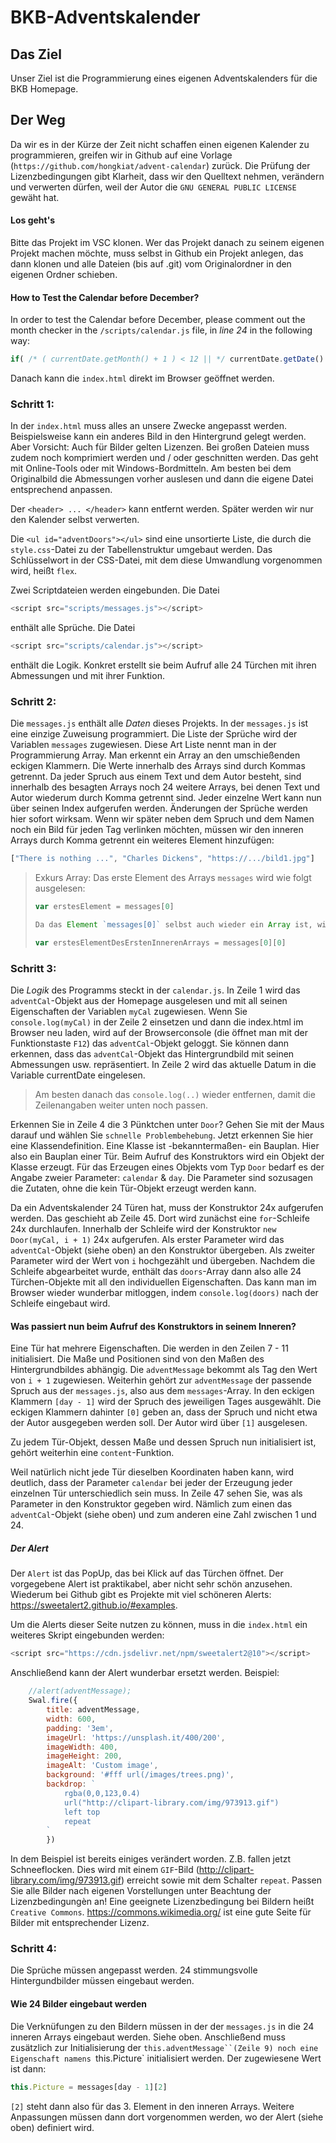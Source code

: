 # BKB-Adventskalender

## Das Ziel
Unser Ziel ist die Programmierung eines eigenen Adventskalenders für die BKB Homepage.

## Der Weg

Da wir es in der Kürze der Zeit nicht schaffen einen eigenen Kalender zu programmieren, greifen wir in Github auf eine Vorlage (`https://github.com/hongkiat/advent-calendar`) zurück. Die Prüfung der Lizenzbedingungen gibt Klarheit, dass wir den Quelltext nehmen, verändern und verwerten dürfen, weil der Autor die `GNU GENERAL PUBLIC LICENSE` gewäht hat.

#### Los geht's

Bitte das Projekt im VSC klonen. Wer das Projekt danach zu seinem eigenen Projekt machen möchte, muss selbst in Github ein Projekt anlegen, das dann klonen und alle Dateien (bis auf .git) vom Originalordner in den eigenen Ordner schieben.

#### How to Test the Calendar before December?

In order to test the Calendar before December, please comment out the month checker in the `/scripts/calendar.js` file, in *line 24* in the following way:

```javascript
if( /* ( currentDate.getMonth() + 1 ) < 12 || */ currentDate.getDate() < day ) {
```

Danach kann die `index.html` direkt im Browser geöffnet werden.


### Schritt 1:

In der ```index.html``` muss alles an unsere Zwecke angepasst werden. Beispielsweise kann ein anderes Bild in den Hintergrund gelegt werden. Aber Vorsicht: Auch für Bilder gelten Lizenzen. Bei großen Dateien muss zudem noch komprimiert werden und / oder geschnitten werden. Das geht mit Online-Tools oder mit Windows-Bordmitteln. Am besten bei dem Originalbild die Abmessungen vorher auslesen und dann die eigene Datei entsprechend anpassen. 

Der `<header> ... </header>` kann entfernt werden. Später werden wir nur den Kalender selbst verwerten. 

Die `<ul id="adventDoors"></ul>` sind eine unsortierte Liste, die durch die `style.css`-Datei zu der Tabellenstruktur umgebaut werden. Das Schlüsselwort in der CSS-Datei, mit dem diese Umwandlung vorgenommen wird, heißt `flex`.

Zwei Scriptdateien werden eingebunden. Die Datei 
```Javascript
<script src="scripts/messages.js"></script>
```
enthält alle Sprüche. Die Datei
```Javascript
<script src="scripts/calendar.js"></script>
``` 
enthält die Logik. Konkret erstellt sie beim Aufruf alle 24 Türchen mit ihren Abmessungen und mit ihrer Funktion.

### Schritt 2:

Die ```messages.js``` enthält alle *Daten* dieses Projekts. In der ```messages.js``` ist eine einzige Zuweisung programmiert. Die Liste der Sprüche wird der Variablen ```messages``` zugewiesen. Diese Art Liste nennt man in der Programmierung Array. Man erkennt ein Array an den umschießenden eckigen Klammern. Die Werte innerhalb des Arrays sind durch Kommas getrennt. Da jeder Spruch aus einem Text und dem Autor besteht, sind innerhalb des besagten Arrays noch 24 weitere Arrays, bei denen Text und Autor wiederum durch Komma getrennt sind. 
Jeder einzelne Wert kann nun über seinen Index aufgerufen werden. Änderungen der Sprüche werden hier sofort wirksam. Wenn wir später neben dem Spruch und dem Namen noch ein Bild für jeden Tag verlinken möchten, müssen wir den inneren Arrays durch Komma getrennt ein weiteres Element hinzufügen:
```Javascript
["There is nothing ...", "Charles Dickens", "https://.../bild1.jpg"]
```

> Exkurs Array:
> Das erste Element des Arrays `messages` wird wie folgt ausgelesen: 
> ```Javascript
> var erstesElement = messages[0]
> 
> Da das Element `messages[0]` selbst auch wieder ein Array ist, wird das erste Element dieses inneren Arrays so ausgelesen: 
> 
> var erstesElementDesErstenInnerenArrays = messages[0][0]

### Schritt 3:

Die *Logik* des Programms steckt in der ```calendar.js```. 
In Zeile 1 wird das `adventCal`-Objekt aus der Homepage ausgelesen und mit all seinen Eigenschaften der Variablen `myCal` zugewiesen. Wenn Sie ```console.log(myCal)``` in der Zeile 2 einsetzen und dann die index.html im Browser neu laden, wird auf der Browserconsole (die öffnet man mit der Funktionstaste `F12`) das `adventCal`-Objekt geloggt. Sie können dann erkennen, dass das `adventCal`-Objekt das Hintergrundbild mit seinen Abmessungen usw. repräsentiert. 
In Zeile 2 wird das aktuelle Datum in die Variable currentDate eingelesen.

> Am besten danach das `console.log(..)` wieder entfernen, damit die Zeilenangaben weiter unten noch passen.

Erkennen Sie in Zeile 4 die 3 Pünktchen unter `Door`? Gehen Sie mit der Maus darauf und wählen Sie `schnelle Problembehebung`. Jetzt erkennen Sie hier eine Klassendefinition.  Eine Klasse ist -bekanntermaßen- ein Bauplan. Hier also ein Bauplan einer Tür. Beim Aufruf des Konstruktors wird ein Objekt der Klasse erzeugt. Für das Erzeugen eines Objekts vom Typ `Door` bedarf es der Angabe zweier Parameter: `calendar` & `day`. Die Parameter sind sozusagen die Zutaten, ohne die kein Tür-Objekt erzeugt werden kann.

Da ein Adventskalender 24 Türen hat, muss der Konstruktor 24x aufgerufen werden. Das geschieht ab Zeile 45. Dort wird zunächst eine `for`-Schleife 24x durchlaufen. Innerhalb der Schleife wird der Konstruktor `new Door(myCal, i + 1)` 24x aufgerufen. Als erster Parameter wird das `adventCal`-Objekt (siehe oben) an den Konstruktor übergeben. Als zweiter Parameter wird der Wert von `i` hochgezählt und übergeben. Nachdem die Schleife abgearbeitet wurde, enthält das `doors`-Array dann also alle 24 Türchen-Objekte mit all den individuellen Eigenschaften. Das kann man im Browser wieder wunderbar mitloggen, indem ```console.log(doors)``` nach der Schleife eingebaut wird.

#### Was passiert nun beim Aufruf des Konstruktors in seinem Inneren?

Eine Tür hat mehrere Eigenschaften. Die werden in den Zeilen 7 - 11 initialisiert. Die Maße und Positionen sind von den Maßen des Hintergrundbildes abhängig. Die `adventMessage` bekommt als Tag den Wert von `i + 1` zugewiesen. Weiterhin gehört zur `adventMessage` der passende Spruch aus der ```messages.js```, also aus dem `messages`-Array. In den eckigen Klammern `[day - 1]` wird der Spruch des jeweiligen Tages ausgewählt. Die eckigen Klammern dahinter `[0]` geben an, dass der Spruch und nicht etwa der Autor ausgegeben werden soll. Der Autor wird über `[1]` ausgelesen. 

Zu jedem Tür-Objekt, dessen Maße und dessen Spruch nun initialisiert ist, gehört weiterhin eine `content`-Funktion. 

 Weil natürlich nicht jede Tür dieselben Koordinaten haben kann, wird deutlich, dass der Parameter `calendar` bei jeder der Erzeugung jeder einzelnen Tür unterschiedlich sein muss. In Zeile 47 sehen Sie, was als Parameter in den Konstruktor gegeben wird. Nämlich zum einen das `adventCal`-Objekt (siehe oben) und zum anderen eine Zahl zwischen 1 und 24.

 ##### Der Alert

 Der `Alert` ist das PopUp, das bei Klick auf das Türchen öffnet. Der vorgegebene Alert ist praktikabel, aber nicht sehr schön anzusehen. Wiederum bei Github gibt es Projekte mit viel schöneren Alerts: https://sweetalert2.github.io/#examples.  

Um die Alerts dieser Seite nutzen zu können, muss in die `index.html` ein weiteres Skript eingebunden werden: 

```Javascript
<script src="https://cdn.jsdelivr.net/npm/sweetalert2@10"></script>
```
Anschließend kann der Alert wunderbar ersetzt werden. Beispiel:

```Javascript
    //alert(adventMessage);
    Swal.fire({
        title: adventMessage,
        width: 600,
        padding: '3em',
        imageUrl: 'https://unsplash.it/400/200',
        imageWidth: 400,
        imageHeight: 200,
        imageAlt: 'Custom image',
        background: '#fff url(/images/trees.png)',
        backdrop: `
            rgba(0,0,123,0.4)
            url("http://clipart-library.com/img/973913.gif")
            left top
            repeat
        `
        })
```

In dem Beispiel ist bereits einiges verändert worden. Z.B. fallen jetzt Schneeflocken. Dies wird mit einem `GIF`-Bild (http://clipart-library.com/img/973913.gif) erreicht sowie mit dem Schalter `repeat`. Passen Sie alle Bilder nach eigenen Vorstellungen unter Beachtung der Lizenzbedingungèn an! Eine geeignete Lizenzbedingung bei Bildern heißt `Creative Commons`. https://commons.wikimedia.org/ ist eine gute Seite für Bilder mit entsprechender Lizenz.  

### Schritt 4:

Die Sprüche müssen angepasst werden. 24 stimmungsvolle Hintergundbilder müssen eingebaut werden. 

#### Wie 24 Bilder eingebaut werden

Die Verknüfungen zu den Bildern müssen in der der `messages.js` in die 24 inneren Arrays eingebaut werden. Siehe oben. Anschließend muss zusätzlich zur Initialisierung der `this.adventMessage``(Zeile 9) noch eine Eigenschaft namens `this.Picture` initialisiert werden. Der zugewiesene Wert ist dann: 

```Javascript
this.Picture = messages[day - 1][2]
```

`[2]` steht dann also für das 3. Element in den inneren Arrays. Weitere Anpassungen müssen dann dort vorgenommen werden, wo der Alert (siehe oben) definiert wird.
